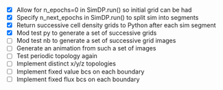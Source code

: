   - [x] Allow for n_epochs=0 in SimDP.run() so initial grid can be had
  - [x] Specify n_next_epochs in SimDP.run() to split sim into segments
  - [x] Return successive cell density grids to Python after each sim segment
  - [x] Mod test py to generate a set of successive grids
  - [ ] Mod test nb to generate a set of successive grid images
  - [ ] Generate an animation from such a set of images
  - [ ] Test periodic topology again
  - [ ] Implement distinct x/y/z topologies
  - [ ] Implement fixed value bcs on each boundary
  - [ ] Implement fixed flux bcs on each boundary
